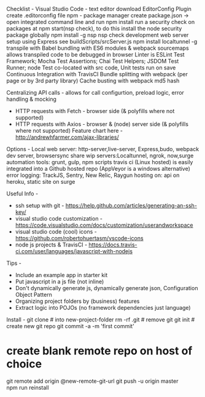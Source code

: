 Checklist -
Visual Studio Code - text editor
download EditorConfig Plugin
create .editorconfig file
npm - package manager
create package.json -> open integrated command line and run npm install
run a security check on packages at npm start(nsp check), to do this install the node security package globally
npm install -g nsp
nsp check
development web server setup using Express see buildScripts/srcServer.js
npm install localtunnel -g
transpile with Babel
bundling with ES6 modules & webpack
sourcemaps allows transpiled code to be debugged in browser
Linter is ESLint
Test Framework; Mocha
Test Assertions; Chai
Test Helpers; JSDOM
Test Runner; node
Test co-located with src code, Unit tests run on save
Continuous Integration with TravisCI
Bundle splitting with webpack (per page or by 3rd party library)
Cache busting with webpack md5 hash

Centralizing API calls -
allows for call configurtion, preload logic, error handling & mocking
* HTTP requests with Fetch - browser side (& polyfills where not supported)
* HTTP requests with Axios - browser & (node) server side (& polyfills where not supported)
Feature chart here -  http://andrewhfarmer.com/ajax-libraries/

Options -
Local web server: http-server,live-server, Express,budo, webpack dev server, 
browsersync
share wip servers:Localtunnel, ngrok, now,surge
automation tools: grunt, gulp, npm scripts
travis ci (Linux hosted) is easily integrated into a Github hosted repo (AppVeyor is a windows alternative)
error logging: TrackJS, Sentry, New Relic, Raygun
hosting on: api on heroku, static site on surge
 
Useful Info -
* ssh setup with git - https://help.github.com/articles/generating-an-ssh-key/
* visual studio code customization - https://code.visualstudio.com/docs/customization/userandworkspace
* visual studio code (cool) icons - https://github.com/robertohuertasm/vscode-icons
* node js projects & TravisCI - https://docs.travis-ci.com/user/languages/javascript-with-nodejs

Tips -
* Include an example app in starter kit 
* Put javascript in a js file (not inline) 
* Don't dynamically generate js, dynamically generate json, Configuration Object Pattern
* Organizing project folders by (business) features
* Extract logic into POJOs (no framework dependencies just language)

Install -
git clone  # into new-project-folder
rm -rf .git  # remove git
git init     # create new git repo
git commit -a -m 'first commit'
# create blank remote repo on host of choice
git remote add origin @new-remote-git-url
git push -u origin master  
npm run reinstall


 

